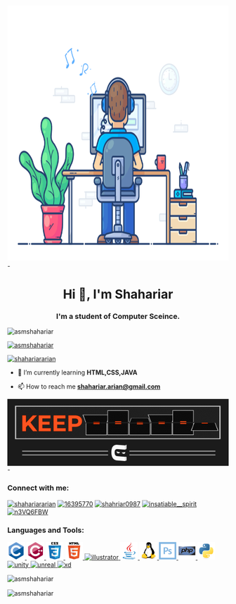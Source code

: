  <p><img src="https://github.com/asmshahariar/asmshahariar/blob/main/arian.gif"  width="1000" height="580"


-<h1  align="center">Hi 👋, I'm Shahariar</h1>
<h3 align="center">I'm a student of Computer Sceince.</h3>

<p align="left"> <img src="https://komarev.com/ghpvc/?username=asmshahariar&label=Profile%20views&color=0e75b6&style=flat" alt="asmshahariar" /> </p>

<p align="left"> <a href="https://github.com/ryo-ma/github-profile-trophy"><img src="https://github-profile-trophy.vercel.app/?username=asmshahariar" alt="asmshahariar" /></a> </p>

<p align="left"> <a href="https://twitter.com/shahariararian" target="blank"><img src="https://img.shields.io/twitter/follow/shahariararian?logo=twitter&style=for-the-badge" alt="shahariararian" /></a> </p>

- 🌱 I’m currently learning **HTML,CSS,JAVA**

- 📫 How to reach me **shahariar.arian@gmail.com**
 <p><img align="center" src="https://github.com/asmshahariar/asmshahariar/blob/main/giphy.gif"

-<h3 align="left">Connect with me:</h3>
<p align="left">
<a href="https://twitter.com/shahariararian" target="blank"><img align="center" src="https://raw.githubusercontent.com/rahuldkjain/github-profile-readme-generator/master/src/images/icons/Social/twitter.svg" alt="shahariararian" height="30" width="40" /></a>
<a href="https://stackoverflow.com/users/16395770" target="blank"><img align="center" src="https://raw.githubusercontent.com/rahuldkjain/github-profile-readme-generator/master/src/images/icons/Social/stack-overflow.svg" alt="16395770" height="30" width="40" /></a>
<a href="https://fb.com/shahriar0987" target="blank"><img align="center" src="https://raw.githubusercontent.com/rahuldkjain/github-profile-readme-generator/master/src/images/icons/Social/facebook.svg" alt="shahriar0987" height="30" width="40" /></a>
<a href="https://instagram.com/insatiable__spirit" target="blank"><img align="center" src="https://raw.githubusercontent.com/rahuldkjain/github-profile-readme-generator/master/src/images/icons/Social/instagram.svg" alt="insatiable__spirit" height="30" width="40" /></a>
<a href="https://discord.gg/n3VQ6FBW" target="blank"><img align="center" src="https://raw.githubusercontent.com/rahuldkjain/github-profile-readme-generator/master/src/images/icons/Social/discord.svg" alt="n3VQ6FBW" height="30" width="40" /></a>
</p>

<h3 align="left">Languages and Tools:</h3>
<p align="left"> <a href="https://www.cprogramming.com/" target="_blank"> <img src="https://raw.githubusercontent.com/devicons/devicon/master/icons/c/c-original.svg" alt="c" width="40" height="40"/> </a> <a href="https://www.w3schools.com/cpp/" target="_blank"> <img src="https://raw.githubusercontent.com/devicons/devicon/master/icons/cplusplus/cplusplus-original.svg" alt="cplusplus" width="40" height="40"/> </a> <a href="https://www.w3schools.com/css/" target="_blank"> <img src="https://raw.githubusercontent.com/devicons/devicon/master/icons/css3/css3-original-wordmark.svg" alt="css3" width="40" height="40"/> </a> <a href="https://www.w3.org/html/" target="_blank"> <img src="https://raw.githubusercontent.com/devicons/devicon/master/icons/html5/html5-original-wordmark.svg" alt="html5" width="40" height="40"/> </a> <a href="https://www.adobe.com/in/products/illustrator.html" target="_blank"> <img src="https://www.vectorlogo.zone/logos/adobe_illustrator/adobe_illustrator-icon.svg" alt="illustrator" width="40" height="40"/> </a> <a href="https://www.java.com" target="_blank"> <img src="https://raw.githubusercontent.com/devicons/devicon/master/icons/java/java-original.svg" alt="java" width="40" height="40"/> </a> <a href="https://www.linux.org/" target="_blank"> <img src="https://raw.githubusercontent.com/devicons/devicon/master/icons/linux/linux-original.svg" alt="linux" width="40" height="40"/> </a> <a href="https://www.photoshop.com/en" target="_blank"> <img src="https://raw.githubusercontent.com/devicons/devicon/master/icons/photoshop/photoshop-line.svg" alt="photoshop" width="40" height="40"/> </a> <a href="https://www.php.net" target="_blank"> <img src="https://raw.githubusercontent.com/devicons/devicon/master/icons/php/php-original.svg" alt="php" width="40" height="40"/> </a> <a href="https://www.python.org" target="_blank"> <img src="https://raw.githubusercontent.com/devicons/devicon/master/icons/python/python-original.svg" alt="python" width="40" height="40"/> </a> <a href="https://unity.com/" target="_blank"> <img src="https://www.vectorlogo.zone/logos/unity3d/unity3d-icon.svg" alt="unity" width="40" height="40"/> </a> <a href="https://unrealengine.com/" target="_blank"> <img src="https://raw.githubusercontent.com/kenangundogan/fontisto/036b7eca71aab1bef8e6a0518f7329f13ed62f6b/icons/svg/brand/unreal-engine.svg" alt="unreal" width="40" height="40"/> </a> <a href="https://www.adobe.com/products/xd.html" target="_blank"> <img src="https://cdn.worldvectorlogo.com/logos/adobe-xd.svg" alt="xd" width="40" height="40"/> </a> </p>

<p><img align="center" src="https://github-readme-stats.vercel.app/api/top-langs?username=asmshahariar&show_icons=true&locale=en&layout=compact" alt="asmshahariar" /></p>

<p><img align="center" src="https://github-readme-streak-stats.herokuapp.com/?user=asmshahariar&" alt="asmshahariar" /></p>
